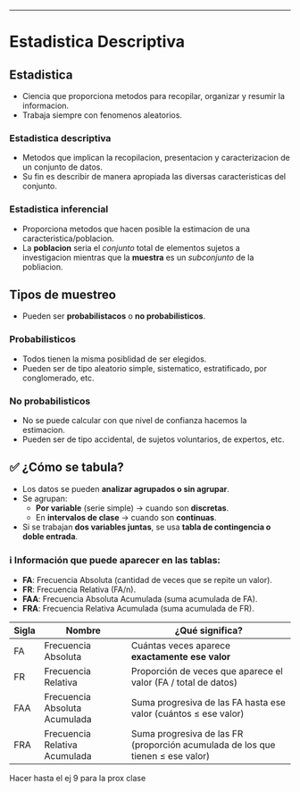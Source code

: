 -- -
# Estadistica Descriptiva

## Estadistica
- Ciencia que proporciona metodos para recopilar, organizar y resumir la informacion.
- Trabaja siempre con fenomenos aleatorios.

### Estadistica descriptiva 
- Metodos que implican la recopilacion, presentacion y caracterizacion de un conjunto de datos. 
- Su fin es describir de manera apropiada las diversas caracteristicas del conjunto.
### Estadistica inferencial
- Proporciona metodos que hacen posible la estimacion de una caracteristica/poblacion.
- La **poblacion** seria el *conjunto* total de elementos sujetos a investigacion mientras que la **muestra** es un *subconjunto* de la pobliacion.

## Tipos de muestreo
- Pueden ser **probabilistacos** o **no probabilisticos**. 
### Probabilisticos
- Todos tienen la misma posiblidad de ser elegidos.
- Pueden ser de tipo aleatorio simple, sistematico, estratificado, por conglomerado, etc.
### No probabilisticos
- No se puede calcular con que nivel de confianza hacemos la estimacion.
- Pueden ser de tipo accidental, de sujetos voluntarios, de expertos, etc.

## ✅ ¿Cómo se tabula?

- Los datos se pueden **analizar agrupados o sin agrupar**.
- Se agrupan:
    - **Por variable** (serie simple) → cuando son **discretas**.
    - En **intervalos de clase** → cuando son **continuas**.
- Si se trabajan **dos variables juntas**, se usa **tabla de contingencia o doble entrada**.

### ℹ️ Información que puede aparecer en las tablas:

- **FA**: Frecuencia Absoluta (cantidad de veces que se repite un valor).
- **FR**: Frecuencia Relativa (FA/n).
- **FAA**: Frecuencia Absoluta Acumulada (suma acumulada de FA).
- **FRA**: Frecuencia Relativa Acumulada (suma acumulada de FR).

|Sigla|Nombre|¿Qué significa?|
|---|---|---|
|FA|Frecuencia Absoluta|Cuántas veces aparece **exactamente ese valor**|
|FR|Frecuencia Relativa|Proporción de veces que aparece el valor (FA / total de datos)|
|FAA|Frecuencia Absoluta Acumulada|Suma progresiva de las FA hasta ese valor (cuántos ≤ ese valor)|
|FRA|Frecuencia Relativa Acumulada|Suma progresiva de las FR (proporción acumulada de los que tienen ≤ ese valor)|

Hacer hasta el ej 9 para la prox clase
